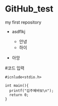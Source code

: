# GitHub_test
my first repository

- asdflkj
  - 안녕
  - 하이
  
- 아앙

#코드 입력
```
#icnlude<stdio.h>

int main(){
  printf("김주혜바보\n");
  return 0;
}
```

